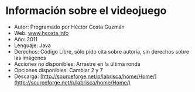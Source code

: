 # Información sobre el videojuego

* Autor: Programado por Héctor Costa Guzmán
* Web: www.hcosta.info
* Año: 2011
* Lenguaje: Java
* Derechos: Código Libre, sólo pido cita sobre autoría, sin derechos sobre las imágenes
* Acciones no disponibles: Arrastre en la última ronda
* Opciones disponibles: Cambiar 2 y 7
* Descarga: [http://sourceforge.net/p/labrisca/home/Home/](http://sourceforge.net/p/labrisca/home/Home/)
